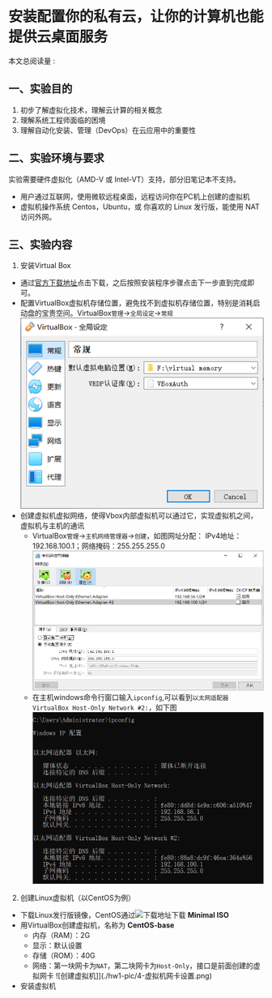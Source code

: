 # 安装配置你的私有云，让你的计算机也能提供云桌面服务
<script async src="//busuanzi.ibruce.info/busuanzi/2.3/busuanzi.pure.mini.js"></script>
<span id="busuanzi_container_page_pv">本文总阅读量 : <span id="busuanzi_value_page_pv"></span></span>
## 一、实验目的
1. 初步了解虚拟化技术，理解云计算的相关概念  
2. 理解系统工程师面临的困境
3. 理解自动化安装、管理（DevOps）在云应用中的重要性

## 二、实验环境与要求
 实验需要硬件虚拟化（AMD-V 或 Intel-VT）支持，部分旧笔记本不支持。
 - 用户通过互联网，使用微软远程桌面，远程访问你在PC机上创建的虚拟机
 - 虚拟机操作系统 Centos，Ubuntu，或 你喜欢的 Linux 发行版，能使用 NAT 访问外网。

## 三、实验内容
1. 安装Virtual Box
- 通过[官方下载地址](https://www.virtualbox.org/)点击下载，之后按照安装程序步骤点击下一步直到完成即可。
- 配置VirtualBox虚拟机存储位置，避免找不到虚拟机存储位置，特别是消耗启动盘的宝贵空间。VirtualBox```管理```->```全局设定```->```常规```
![设置虚拟盘位置](./hw1-pic/1-全局设定虚拟电脑地址.png)
- 创建虚拟机虚拟网络，使得Vbox内部虚拟机可以通过它，实现虚拟机之间，虚拟机与主机的通讯
    - VirtualBox```管理```->```主机网络管理器```->```创建```，如图网址分配：
    IPv4地址：192.168.100.1；网络掩码：255.255.255.0
    ![创建虚拟机内部虚拟网络](./hw1-pic/2-添加虚拟网卡.png)
    - 在主机windows命令行窗口输入```ipconfig```,可以看到```以太网适配器 VirtualBox Host-Only Network #2:```，如下图
    ![ipconfig](./hw1-pic/3-ipconfig验证添加虚拟网卡成功.png)
2. 创建Linux虚拟机（以CentOS为例）
- 下载Linux发行版镜像，CentOS通过![下载地址](https://www.centos.org/download/)下载 **Minimal ISO** 
- 用VirtualBox创建虚拟机，名称为 **CentOS-base**
    - 内存（RAM）：2G
    - 显示：默认设置
    - 存储（ROM）：40G
    - 网络：第一块网卡为```NAT```，第二块网卡为```Host-Only```，接口是前面创建的虚拟网卡
    ![创建虚拟机]](./hw1-pic/4-虚拟机网卡设置.png)
- 安装虚拟机